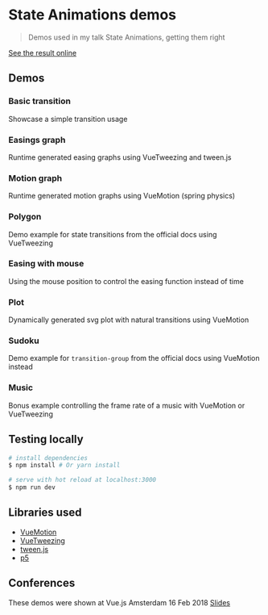 # State Animations demos

> Demos used in my talk State Animations, getting them right

[See the result online](https://state-animations-amsterdam.surge.sh)

## Demos

### Basic transition

Showcase a simple transition usage

### Easings graph

Runtime generated easing graphs using VueTweezing and tween.js

### Motion graph

Runtime generated motion graphs using VueMotion (spring physics)

### Polygon

Demo example for state transitions from the official docs using VueTweezing

### Easing with mouse

Using the mouse position to control the easing function instead of time

### Plot

Dynamically generated svg plot with natural transitions using VueMotion

### Sudoku

Demo example for `transition-group` from the official docs using VueMotion instead

### Music

Bonus example controlling the frame rate of a music with VueMotion or VueTweezing

## Testing locally

``` bash
# install dependencies
$ npm install # Or yarn install

# serve with hot reload at localhost:3000
$ npm run dev
```

## Libraries used

- [VueMotion](https://github.com/posva/vue-motion)
- [VueTweezing](https://github.com/posva/vue-tweezing)
- [tween.js](https://github.com/tweenjs/tween.js)
- [p5](https://github.com/processing/p5.js)

## Conferences

These demos were shown at Vue.js Amsterdam 16 Feb 2018
[Slides](slides.com/posva/state-animations)
